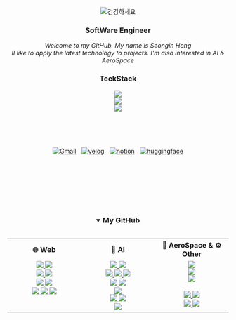 <div align="center">
  
  ![건강하세요](https://github.com/user-attachments/assets/db14d888-dd48-42ef-a54f-28bcfa972d49)
  <br>
 
  <h3>SoftWare Engineer</h3>
 
 
  <i>
    Welcome to my GitHub. My name is Seongin Hong
  </i>
  
  <br>
  <i>
  II like to apply the latest technology to projects. I'm also interested in AI & AeroSpace
  </i>
  
  <h3>TeckStack</h3>
  
  <a href="https://skillicons.dev">
     <img src="https://skillicons.dev/icons?i=python,c,cpp,java" />
     <br/>
     <img src="https://skillicons.dev/icons?i=pytorch,sklearn,tensorflow,nodejs" />
     <br/>
     <img src="https://skillicons.dev/icons?i=vscode,visualstudio,eclipse,anaconda" />
  </a>
<br>
  <br>
    <br>
      <br>
    <p align="center">
    <br>
   <a href="mailto:tjddls207@gmail.com"><img alt="Gmail" src="https://img.shields.io/badge/Gmail-D14836?style=for-the-badge&logo=gmail&logoColor=white"/></a> &nbsp
   <a href="https://velog.io/@espada105/posts" target="_blank"><img alt="velog" src="https://img.shields.io/badge/Velog-20C997?style=for-the-badge&logo=Velog&logoColor=white"/></a> &nbsp
   <a href="https://www.notion.so/Developer_SeongIn-Hong-968f29ca627e4f51b306aafdf47d6db7" target="_blank"><img alt="notion" src="https://img.shields.io/badge/notion-000000?style=for-the-badge&logo=Notion&logoColor=white"/></a> &nbsp
  <a href="https://huggingface.co/espada105" target="_blank"><img alt="huggingface" src="https://img.shields.io/badge/huggingface-FFD21E?style=for-the-badge&logo=huggingFace&logoColor=black"/></a>   
  </p> 
  
  <br>
    <br>
      <br>
<!-- <img src="https://github.com/user-attachments/assets/7d73e9ee-5cdf-4b1f-b6cc-4ac9713db4e2" width="32%" alt="프리렌3">
<img src="https://github.com/user-attachments/assets/7d73e9ee-5cdf-4b1f-b6cc-4ac9713db4e2" width="32%" alt="프리렌3">
<img src="https://github.com/user-attachments/assets/7d73e9ee-5cdf-4b1f-b6cc-4ac9713db4e2" width="32%" alt="프리렌3"> -->
<!-- <img src="https://github.com/user-attachments/assets/7d73e9ee-5cdf-4b1f-b6cc-4ac9713db4e2" width="16%" alt="프리렌3">
<img src="https://github.com/user-attachments/assets/7d73e9ee-5cdf-4b1f-b6cc-4ac9713db4e2" width="16%" alt="프리렌3">
<img src="https://github.com/user-attachments/assets/7d73e9ee-5cdf-4b1f-b6cc-4ac9713db4e2" width="16%" alt="프리렌3">
 -->


  <br>
    <br>
      <br>
      
  <details open>
    <summary><h3 style="display: inline-block;">My GitHub</h3></summary>

  <table width="100%">
    <tr>
      <th align="center" width="33%">🌐 Web</th>
      <th align="center" width="33%">🧠 AI</th>
      <th align="center" width="33%">🚀 AeroSpace & ⚙️ Other</th>
    </tr>
    <tr>
      <td align="center" valign="top">
        <a href="https://github.com/espada105/summerproject" target="_blank">
          <img src="https://img.shields.io/badge/Summer_Project-181717?style=for-the-badge&logo=github&logoColor=white"/>
        </a>
        <a href="https://github.com/espada105/React" target="_blank">
          <img src="https://img.shields.io/badge/React-181717?style=for-the-badge&logo=react&logoColor=61DAFB"/>
        </a>
        <br>
        <a href="https://github.com/espada105/HSU_FestivalSite" target="_blank">
          <img src="https://img.shields.io/badge/HSU_Festival_Site-181717?style=for-the-badge&logo=github&logoColor=white"/>
        </a>
        <a href="https://github.com/espada105/LikeLion_Hackathon_2023" target="_blank">
          <img src="https://img.shields.io/badge/LikeLion_Hackathon_2023-181717?style=for-the-badge&logo=github&logoColor=white"/>
        </a>
        <br>
        <a href="https://github.com/espada105/LikeLion_Ideathon_2023" target="_blank">
          <img src="https://img.shields.io/badge/LikeLion_Ideathon_2023-181717?style=for-the-badge&logo=github&logoColor=white"/>
        </a>
        <a href="https://github.com/espada105/InternetProgramming" target="_blank">
          <img src="https://img.shields.io/badge/Internet_Programming-181717?style=for-the-badge&logo=github&logoColor=white"/>
        </a>
        <br>
        <a href="https://github.com/espada105/Chippo_web" target="_blank">
          <img src="https://img.shields.io/badge/Chippo_Web-181717?style=for-the-badge&logo=github&logoColor=white"/>
        </a>
        <a href="https://github.com/espada105/helpService" target="_blank">
          <img src="https://img.shields.io/badge/Help_Service-181717?style=for-the-badge&logo=github&logoColor=white"/>
        </a>
        <a href="https://github.com/espada105/HSU_FestivalSite_Front" target="_blank">
          <img src="https://img.shields.io/badge/HSU_Festival_Frontend-181717?style=for-the-badge&logo=github&logoColor=white"/>
        </a>
      </td>
      <td align="center" valign="top">
        <a href="https://github.com/HSU-AviationComputer-DevTeam/Medical-Artificial-Intelligence-Platform" target="_blank">
          <img src="https://img.shields.io/badge/Medical_AIP-181717?style=for-the-badge&logo=github&logoColor=white"/>
        </a>
        <a href="https://github.com/HSU-AviationComputer-DevTeam/NeuraSeg-HRNet-High-Resolution-MRI-Brain-Tumor-Detection-and-Segmentation" target="_blank">
          <img src="https://img.shields.io/badge/NeuraSeg_HRNet-181717?style=for-the-badge&logo=github&logoColor=white"/>
        </a>
        <br>
        <a href="https://github.com/espada105/OpenCV" target="_blank">
          <img src="https://img.shields.io/badge/OpenCV-181717?style=for-the-badge&logo=opencv&logoColor=white"/>
        </a>
        <a href="https://github.com/espada105/ArtificialIntelligenceAlgorithm" target="_blank">
          <img src="https://img.shields.io/badge/AI_Algorithm-181717?style=for-the-badge&logo=github&logoColor=white"/>
        </a>
        <a href="https://github.com/espada105/AI_Predicting_Pregnancy_Success" target="_blank">
          <img src="https://img.shields.io/badge/AI_Pregnancy_Prediction-181717?style=for-the-badge&logo=github&logoColor=white"/>
        </a>
        <br>
        <a href="https://github.com/espada105/NewRecipe" target="_blank">
          <img src="https://img.shields.io/badge/New_Recipe-181717?style=for-the-badge&logo=github&logoColor=white"/>
        </a>
        <a href="https://github.com/espada105/NVIDIA-CUDA-Parallel-Processing" target="_blank">
          <img src="https://img.shields.io/badge/NVIDIA_CUDA-181717?style=for-the-badge&logo=nvidia&logoColor=76B900"/>
        </a>
        <br>
        <a href="https://github.com/espada105/Artificial-Intelligence-Programming" target="_blank">
          <img src="https://img.shields.io/badge/AI_Programming-181717?style=for-the-badge&logo=github&logoColor=white"/>
        </a>
        <br>
        <a href="https://github.com/espada105/MachineLearning" target="_blank">
          <img src="https://img.shields.io/badge/Machine_Learning-181717?style=for-the-badge&logo=scikit-learn&logoColor=F7931E"/>
        </a>
        <a href="https://github.com/espada105/DisplayDefectPredictionModel" target="_blank">
          <img src="https://img.shields.io/badge/Display_Defect_Prediction-181717?style=for-the-badge&logo=github&logoColor=white"/>
        </a>
        <br>
        <a href="https://github.com/espada105/ComputerVision-and-Deep-learning" target="_blank">
          <img src="https://img.shields.io/badge/CV_&_Deep_Learning-181717?style=for-the-badge&logo=github&logoColor=white"/>
        </a>
      </td>
      <td align="center" valign="top">
        <a href="https://github.com/espada105/satellite_simulator" target="_blank">
          <img src="https://img.shields.io/badge/Satellite_Simulator-181717?style=for-the-badge&logo=github&logoColor=white"/>
        </a>
        <br>
        <a href="https://github.com/espada105/Satellite_image_processing" target="_blank">
          <img src="https://img.shields.io/badge/satellite_image_processing-181717?style=for-the-badge&logo=github&logoColor=white"/>
        </a>
        <br>
        <a href="https://github.com/gugyeoj1n/LLM-For-UAV-Control-In-Unity" target="_blank">
            <img src="https://img.shields.io/badge/LLM_For_UAV_Control_In_Unity-181717?style=for-the-badge&logo=github&logoColor=white"/>
        </a>
        <br>
        <br>
        <a href="https://github.com/espada105/Algorithm" target="_blank">
          <img src="https://img.shields.io/badge/Algorithm-181717?style=for-the-badge&logo=github&logoColor=white"/>
        </a>
        <a href="https://github.com/espada105/Discord_HitoriGotoh" target="_blank">
          <img src="https://img.shields.io/badge/Discord_Bot-181717?style=for-the-badge&logo=discord&logoColor=5865F2"/>
        </a>
        <br>
        <a href="https://github.com/espada105/ToyProject" target="_blank">
          <img src="https://img.shields.io/badge/Toy_Projects-181717?style=for-the-badge&logo=github&logoColor=white"/>
        </a>
        <a href="https://github.com/espada105/ProgramingPractice" target="_blank">
          <img src="https://img.shields.io/badge/Programming_Practice-181717?style=for-the-badge&logo=github&logoColor=white"/>
        </a>
      </td>
    </tr>
  </table>
  </details>
  
</div>
